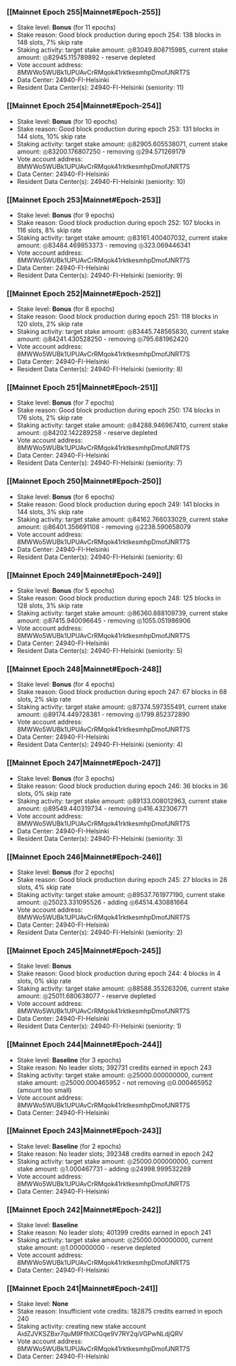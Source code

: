 ### [[Mainnet Epoch 255|Mainnet#Epoch-255]]
* Stake level: **Bonus** (for 11 epochs)
* Stake reason: Good block production during epoch 254: 138 blocks in 148 slots, 7% skip rate
* Staking activity: target stake amount: ◎83049.808715985, current stake amount: ◎82945.115789892 - reserve depleted
* Vote account address: 8MWWo5WUBk1UPUAvCrRMqok41rktkesmhpDmofJNRT7S
* Data Center: 24940-FI-Helsinki
* Resident Data Center(s): 24940-FI-Helsinki (seniority: 11)
### [[Mainnet Epoch 254|Mainnet#Epoch-254]]
* Stake level: **Bonus** (for 10 epochs)
* Stake reason: Good block production during epoch 253: 131 blocks in 144 slots, 10% skip rate
* Staking activity: target stake amount: ◎82905.605538071, current stake amount: ◎83200.176807250 - removing ◎294.571269179
* Vote account address: 8MWWo5WUBk1UPUAvCrRMqok41rktkesmhpDmofJNRT7S
* Data Center: 24940-FI-Helsinki
* Resident Data Center(s): 24940-FI-Helsinki (seniority: 10)
### [[Mainnet Epoch 253|Mainnet#Epoch-253]]
* Stake level: **Bonus** (for 9 epochs)
* Stake reason: Good block production during epoch 252: 107 blocks in 116 slots, 8% skip rate
* Staking activity: target stake amount: ◎83161.400407032, current stake amount: ◎83484.469853373 - removing ◎323.069446341
* Vote account address: 8MWWo5WUBk1UPUAvCrRMqok41rktkesmhpDmofJNRT7S
* Data Center: 24940-FI-Helsinki
* Resident Data Center(s): 24940-FI-Helsinki (seniority: 9)
### [[Mainnet Epoch 252|Mainnet#Epoch-252]]
* Stake level: **Bonus** (for 8 epochs)
* Stake reason: Good block production during epoch 251: 118 blocks in 120 slots, 2% skip rate
* Staking activity: target stake amount: ◎83445.748565830, current stake amount: ◎84241.430528250 - removing ◎795.681962420
* Vote account address: 8MWWo5WUBk1UPUAvCrRMqok41rktkesmhpDmofJNRT7S
* Data Center: 24940-FI-Helsinki
* Resident Data Center(s): 24940-FI-Helsinki (seniority: 8)
### [[Mainnet Epoch 251|Mainnet#Epoch-251]]
* Stake level: **Bonus** (for 7 epochs)
* Stake reason: Good block production during epoch 250: 174 blocks in 176 slots, 2% skip rate
* Staking activity: target stake amount: ◎84288.946967410, current stake amount: ◎84202.142289258 - reserve depleted
* Vote account address: 8MWWo5WUBk1UPUAvCrRMqok41rktkesmhpDmofJNRT7S
* Data Center: 24940-FI-Helsinki
* Resident Data Center(s): 24940-FI-Helsinki (seniority: 7)
### [[Mainnet Epoch 250|Mainnet#Epoch-250]]
* Stake level: **Bonus** (for 6 epochs)
* Stake reason: Good block production during epoch 249: 141 blocks in 144 slots, 3% skip rate
* Staking activity: target stake amount: ◎84162.766033029, current stake amount: ◎86401.356691108 - removing ◎2238.590658079
* Vote account address: 8MWWo5WUBk1UPUAvCrRMqok41rktkesmhpDmofJNRT7S
* Data Center: 24940-FI-Helsinki
* Resident Data Center(s): 24940-FI-Helsinki (seniority: 6)
### [[Mainnet Epoch 249|Mainnet#Epoch-249]]
* Stake level: **Bonus** (for 5 epochs)
* Stake reason: Good block production during epoch 248: 125 blocks in 128 slots, 3% skip rate
* Staking activity: target stake amount: ◎86360.888109739, current stake amount: ◎87415.940096645 - removing ◎1055.051986906
* Vote account address: 8MWWo5WUBk1UPUAvCrRMqok41rktkesmhpDmofJNRT7S
* Data Center: 24940-FI-Helsinki
* Resident Data Center(s): 24940-FI-Helsinki (seniority: 5)
### [[Mainnet Epoch 248|Mainnet#Epoch-248]]
* Stake level: **Bonus** (for 4 epochs)
* Stake reason: Good block production during epoch 247: 67 blocks in 68 slots, 2% skip rate
* Staking activity: target stake amount: ◎87374.597355491, current stake amount: ◎89174.449728381 - removing ◎1799.852372890
* Vote account address: 8MWWo5WUBk1UPUAvCrRMqok41rktkesmhpDmofJNRT7S
* Data Center: 24940-FI-Helsinki
* Resident Data Center(s): 24940-FI-Helsinki (seniority: 4)
### [[Mainnet Epoch 247|Mainnet#Epoch-247]]
* Stake level: **Bonus** (for 3 epochs)
* Stake reason: Good block production during epoch 246: 36 blocks in 36 slots, 0% skip rate
* Staking activity: target stake amount: ◎89133.008012963, current stake amount: ◎89549.440319734 - removing ◎416.432306771
* Vote account address: 8MWWo5WUBk1UPUAvCrRMqok41rktkesmhpDmofJNRT7S
* Data Center: 24940-FI-Helsinki
* Resident Data Center(s): 24940-FI-Helsinki (seniority: 3)
### [[Mainnet Epoch 246|Mainnet#Epoch-246]]
* Stake level: **Bonus** (for 2 epochs)
* Stake reason: Good block production during epoch 245: 27 blocks in 28 slots, 4% skip rate
* Staking activity: target stake amount: ◎89537.761977190, current stake amount: ◎25023.331095526 - adding ◎64514.430881664
* Vote account address: 8MWWo5WUBk1UPUAvCrRMqok41rktkesmhpDmofJNRT7S
* Data Center: 24940-FI-Helsinki
* Resident Data Center(s): 24940-FI-Helsinki (seniority: 2)
### [[Mainnet Epoch 245|Mainnet#Epoch-245]]
* Stake level: **Bonus**
* Stake reason: Good block production during epoch 244: 4 blocks in 4 slots, 0% skip rate
* Staking activity: target stake amount: ◎88588.353263206, current stake amount: ◎25011.680638077 - reserve depleted
* Vote account address: 8MWWo5WUBk1UPUAvCrRMqok41rktkesmhpDmofJNRT7S
* Data Center: 24940-FI-Helsinki
* Resident Data Center(s): 24940-FI-Helsinki (seniority: 1)
### [[Mainnet Epoch 244|Mainnet#Epoch-244]]
* Stake level: **Baseline** (for 3 epochs)
* Stake reason: No leader slots; 392731 credits earned in epoch 243
* Staking activity: target stake amount: ◎25000.000000000, current stake amount: ◎25000.000465952 - not removing ◎0.000465952 (amount too small)
* Vote account address: 8MWWo5WUBk1UPUAvCrRMqok41rktkesmhpDmofJNRT7S
* Data Center: 24940-FI-Helsinki
### [[Mainnet Epoch 243|Mainnet#Epoch-243]]
* Stake level: **Baseline** (for 2 epochs)
* Stake reason: No leader slots; 392348 credits earned in epoch 242
* Staking activity: target stake amount: ◎25000.000000000, current stake amount: ◎1.000467731 - adding ◎24998.999532269
* Vote account address: 8MWWo5WUBk1UPUAvCrRMqok41rktkesmhpDmofJNRT7S
* Data Center: 24940-FI-Helsinki
### [[Mainnet Epoch 242|Mainnet#Epoch-242]]
* Stake level: **Baseline**
* Stake reason: No leader slots; 401399 credits earned in epoch 241
* Staking activity: target stake amount: ◎25000.000000000, current stake amount: ◎1.000000000 - reserve depleted
* Vote account address: 8MWWo5WUBk1UPUAvCrRMqok41rktkesmhpDmofJNRT7S
* Data Center: 24940-FI-Helsinki
### [[Mainnet Epoch 241|Mainnet#Epoch-241]]
* Stake level: **None**
* Stake reason: Insufficient vote credits: 182875 credits earned in epoch 240
* Staking activity: creating new stake account AidZJVKSZBxr7quM9FfhXCGqe9V7RY2qiVGPwNLdjQRV
* Vote account address: 8MWWo5WUBk1UPUAvCrRMqok41rktkesmhpDmofJNRT7S
* Data Center: 24940-FI-Helsinki